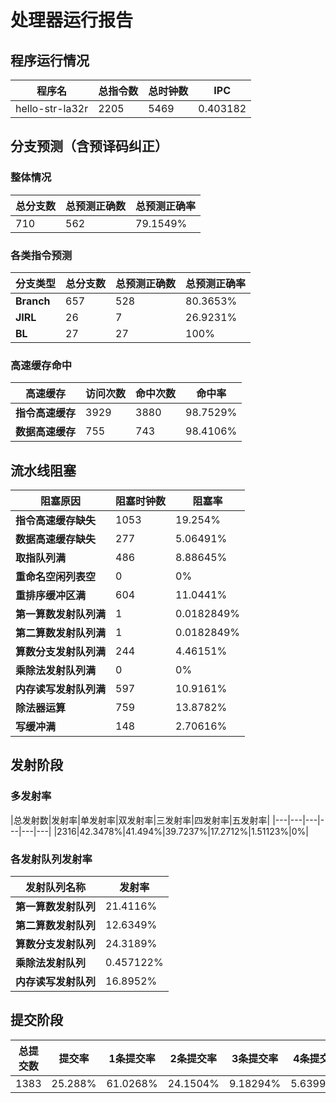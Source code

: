 # 处理器运行报告
## 程序运行情况
|程序名|总指令数|总时钟数|IPC|
|---|---|---|---|
|hello-str-la32r|2205|5469|0.403182|

## 分支预测（含预译码纠正）
### 整体情况
|总分支数|总预测正确数|总预测正确率|
|---|---|---|
|710|562|79.1549%|

### 各类指令预测
|分支类型|总分支数|总预测正确数|总预测正确率|
|---|---|---|---|
|**Branch**| 657 | 528 | 80.3653%|
|**JIRL**| 26 | 7 | 26.9231%|
|**BL**| 27 | 27 | 100%|

### 高速缓存命中
|高速缓存|访问次数|命中次数|命中率|
|---|---|---|---|
|**指令高速缓存**| 3929 | 3880 | 98.7529%|
|**数据高速缓存**| 755 | 743 | 98.4106%|
## 流水线阻塞
|阻塞原因|阻塞时钟数|阻塞率|
|---|---|---|
|**指令高速缓存缺失**| 1053 | 19.254%|
|**数据高速缓存缺失**| 277 | 5.06491%|
|**取指队列满**| 486 | 8.88645%|
|**重命名空闲列表空**|0 | 0%|
|**重排序缓冲区满**|604 | 11.0441%|
|**第一算数发射队列满**|1 | 0.0182849%|
|**第二算数发射队列满**|1 | 0.0182849%|
|**算数分支发射队列满**|244 | 4.46151%|
|**乘除法发射队列满**|0 | 0%|
|**内存读写发射队列满**|597 | 10.9161%|
|**除法器运算**|759 | 13.8782%|
|**写缓冲满**|148 | 2.70616%|

## 发射阶段
### 多发射率
|总发射数|发射率|单发射率|双发射率|三发射率|四发射率|五发射率|
|---|---|---|---|---|---|
|2316|42.3478%|41.494%|39.7237%|17.2712%|1.51123%|0%|

### 各发射队列发射率
|发射队列名称|发射率|
|---|---|
|**第一算数发射队列**|21.4116%|
|**第二算数发射队列**|12.6349%|
|**算数分支发射队列**|24.3189%|
|**乘除法发射队列**|0.457122%|
|**内存读写发射队列**|16.8952%|

## 提交阶段
|总提交数|提交率|1条提交率|2条提交率|3条提交率|4条提交率|
|---|---|---|---|---|---|
|1383|25.288%|61.0268%|24.1504%|9.18294%|5.63991%|
